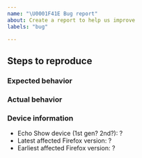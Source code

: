 ```yaml
---
name: "\U0001F41E Bug report"
about: Create a report to help us improve
labels: "bug"

---
```


## Steps to reproduce

### Expected behavior

### Actual behavior

### Device information
* Echo Show device (1st gen? 2nd?): ?
* Latest affected Firefox version: ?
* Earliest affected Firefox version: ?
